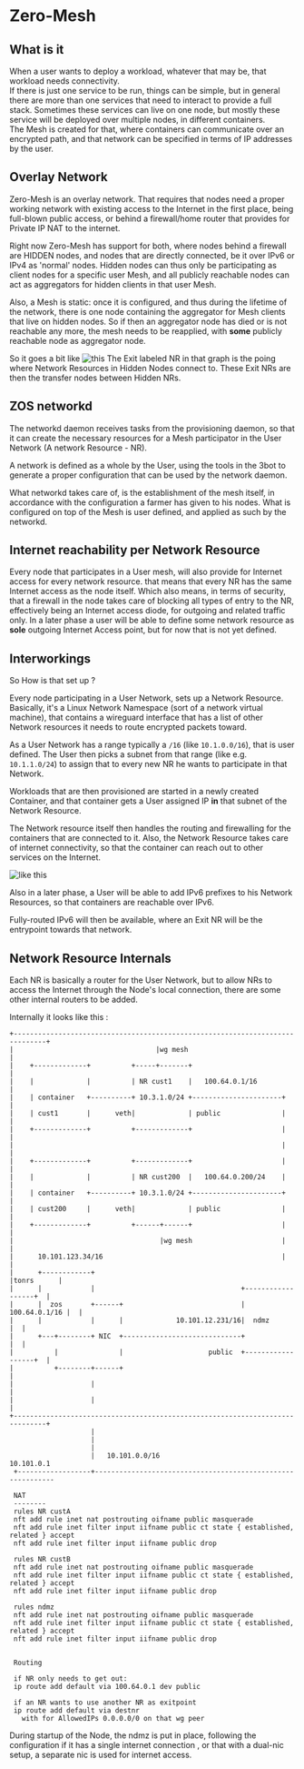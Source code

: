 # Zero-Mesh

## What is it

When a user wants to deploy a workload, whatever that may be, that workload needs connectivity.  
If there is just one service to be run, things can be simple, but in general there are more than one services that need to interact to provide a full stack. Sometimes these services can live on one node, but mostly these service will be deployed over multiple nodes, in different containers.  
The Mesh is created for that, where containers can communicate over an encrypted path, and that network can be specified in terms of IP addresses by the user.  

## Overlay Network

Zero-Mesh is an overlay network. That requires that nodes need a proper working network with existing access to the Internet in the first place, being full-blown public access, or behind a firewall/home router that provides for Private IP NAT to the internet.

Right now Zero-Mesh has support for both, where nodes behind a firewall are HIDDEN nodes, and nodes that are directly connected, be it over IPv6 or IPv4 as 'normal' nodes.
Hidden nodes can thus only be participating as client nodes for a specific user Mesh, and all publicly reachable nodes can act as aggregators for hidden clients in that user Mesh.

Also, a Mesh is static: once it is configured, and thus during the lifetime of the network, there is one node containing the aggregator for Mesh clients that live on hidden nodes. So if then an aggregator node has died or is not reachable any more, the mesh needs to be reapplied, with __some__ publicly reachable node as aggregator node.

So it goes a bit like ![this](HIDDEN-PUBLIC.png)
The Exit labeled NR in that graph is the poing where Network Resources in Hidden Nodes connect to. These Exit NRs are then the transfer nodes between Hidden NRs.

## ZOS networkd

The networkd daemon receives tasks from the provisioning daemon, so that it can create the necessary resources for a Mesh participator in the User Network (A network Resource - NR).

A network is defined as a whole by the User, using the tools in the 3bot to generate a proper configuration that can be used by the network daemon.

What networkd takes care of, is the establishment of the mesh itself, in accordance with the configuration a farmer has given to his nodes. What is configured on top of the Mesh is user defined, and applied as such by the networkd.

## Internet reachability per Network Resource

Every node that participates in a User mesh, will also provide for Internet access for every network resource.
that means that every NR has the same Internet access as the node itself. Which also means, in terms of security, that a firewall in the node takes care of blocking all types of entry to the NR, effectively being an Internet access diode, for outgoing and related traffic only.
In a later phase a user will be able to define some network resource as __sole__ outgoing Internet Access point, but for now that is not yet defined.

## Interworkings

So How is that set up ?

Every node participating in a User Network, sets up a Network Resource.  
Basically, it's a Linux Network Namespace (sort of a network virtual machine), that contains a wireguard interface that has a list of other Network resources it needs to route encrypted packets toward.

As a User Network has a range typically a `/16` (like `10.1.0.0/16`), that is user defined. The User then picks a subnet from that range (like e.g. `10.1.1.0/24`) to assign that to every new NR he wants to participate in that Network.

Workloads that are then provisioned are started in a newly created Container, and that container gets a User assigned IP __in__ that subnet of the Network Resource.

The Network resource itself then handles the routing and firewalling for the containers that are connected to it. Also, the Network Resource takes care of internet connectivity, so that the container can reach out to other services on the Internet.

![like this](NR_layout.png)

Also in a later phase, a User  will be able to add IPv6 prefixes to his Network Resources, so that containers are reachable over IPv6.

Fully-routed IPv6 will then be available, where an Exit NR will be the entrypoint towards that network.

## Network Resource Internals

Each NR is basically a router for the User Network, but to allow NRs to access the Internet through the Node's local connection, there are some other internal routers to be added.

Internally it looks like this :

```text
+------------------------------------------------------------------------------+
|                                   |wg mesh                                   |
|    +-------------+          +-----+-------+                                  |
|    |             |          | NR cust1    |   100.64.0.1/16                  |
|    | container   +----------+ 10.3.1.0/24 +----------------------+           |
|    | cust1       |      veth|             | public               |           |
|    +-------------+          +-------------+                      |           |
|                                                                  |           |
|    +-------------+          +-------------+                      |           |
|    |             |          | NR cust200  |   100.64.0.200/24    |           |
|    | container   +----------+ 10.3.1.0/24 +----------------------+           |
|    | cust200     |      veth|             | public               |           |
|    +-------------+          +------+------+                      |           |
|                                    |wg mesh                      |           |
|      10.101.123.34/16                                            |           |
|      +------------+                                              |tonrs      |
|      |            |                                    +------------------+  |
|      |  zos       +------+                             |    100.64.0.1/16 |  |
|      |            |      |             10.101.12.231/16|  ndmz            |  |
|      +---+--------+ NIC  +-----------------------------+                  |  |
|          |               |                     public  +------------------+  |
|          +--------+------+                                                   |
|                   |                                                          |
|                   |                                                          |
+------------------------------------------------------------------------------+
                    |
                    |
                    |
                    |   10.101.0.0/16                                 10.101.0.1
 +------------------+------------------------------------------------------------

 NAT
 --------
 rules NR custA
 nft add rule inet nat postrouting oifname public masquerade
 nft add rule inet filter input iifname public ct state { established, related } accept
 nft add rule inet filter input iifname public drop

 rules NR custB
 nft add rule inet nat postrouting oifname public masquerade
 nft add rule inet filter input iifname public ct state { established, related } accept
 nft add rule inet filter input iifname public drop

 rules ndmz
 nft add rule inet nat postrouting oifname public masquerade
 nft add rule inet filter input iifname public ct state { established, related } accept
 nft add rule inet filter input iifname public drop


 Routing

 if NR only needs to get out:
 ip route add default via 100.64.0.1 dev public

 if an NR wants to use another NR as exitpoint
 ip route add default via destnr
   with for AllowedIPs 0.0.0.0/0 on that wg peer

```

During startup of the Node, the ndmz is put in place, following the configuration if it has a single internet connection , or that with a dual-nic setup, a separate nic is used for internet access.


